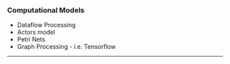 ### Computational Models
- Dataflow Processing
- Actors model
- Petri Nets
- Graph Processing
      - i.e. Tensorflow


***

